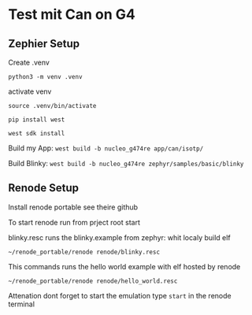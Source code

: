 # Test mit Can on  G4 

## Zephier Setup
Create .venv

```
python3 -m venv .venv
```

activate venv

```
source .venv/bin/activate
```

```
pip install west
```

```
west sdk install
```

Build my App:
```west build -b nucleo_g474re app/can/isotp/ ```


Build Blinky:
```west build -b nucleo_g474re zephyr/samples/basic/blinky ```

## Renode Setup


Install renode portable see theire github


To start renode run from prject root start

blinky.resc runs the blinky.example from zephyr: whit localy build elf
```
~/renode_portable/renode renode/blinky.resc
```



This commands runs the hello world example with elf hosted by renode 
```
~/renode_portable/renode renode/hello_world.resc 
```

Attenation dont forget to start the emulation 
type 
```start``` in the renode terminal